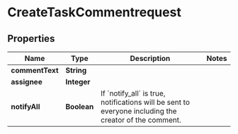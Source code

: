 

# CreateTaskCommentrequest


## Properties

| Name | Type | Description | Notes |
|------------ | ------------- | ------------- | -------------|
|**commentText** | **String** |  |  |
|**assignee** | **Integer** |  |  |
|**notifyAll** | **Boolean** | If &#x60;notify_all&#x60; is true, notifications will be sent to everyone including the creator of the comment. |  |



